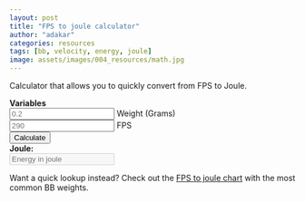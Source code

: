 ```yaml
---
layout: post
title: "FPS to joule calculator"
author: "adakar"
categories: resources
tags: [bb, velocity, energy, joule]
image: assets/images/004_resources/math.jpg
---
```


Calculator that allows you to quickly convert from FPS to Joule.


<script type = "text/javascript">
function calc() {
   var weight = document.getElementById("weight");
   var fps = document.getElementById("fps");
   var ms = fps.value / 3.2808399;
   var msValue = ms.value;
   var weight_kg = weight.value / 1000;
   var joule = 0.5 * weight_kg * msValue ** 2;
   document.getElementById("total").value = parseFloat(joule).toFixed(2);
}
</script> 

<div>
   <b> Variables </b> <br>
   <input type = "text"
      placeholder = "0.2"
      id = "weight"> Weight (Grams)<br>
   <input type = "text"
      placeholder = "290"
      id = "fps"> FPS <br>
   <button type = "button"
      onclick = "javascript:calc();"> Calculate </button> <br>
   <b> Joule: </b> <br>
   <input type = "text"
      placeholder = "Energy in joule"
      id = "total"
      disabled />
   <br>
</div>


Want a quick lookup instead? Check out the [FPS to joule chart](https://airsoftnorge.com/fps-joule-chart/) with the most common BB weights. 